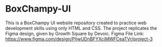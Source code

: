 # BoxChampy-UI
This is a BoxChampy UI website repository created to practice web development skills using only HTML and CSS. The project replicates the Figma design, given by Growth Square by Devoic. Figma File Link: https://www.figma.com/design/PIjwUDnBFYXcjMWFCeaTVr/project-3
